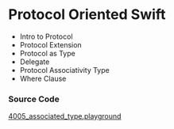 # Protocol Oriented Swift
- Intro to Protocol
- Protocol Extension
- Protocol as Type
- Delegate
- Protocol Associativity Type
- Where Clause



### Source Code
[4005_associated_type.playground](https://www.dropbox.com/sh/ow8t967sv6xkbzn/AAAfn-78f3Qab-Yd8ALauE0Ma?dl=0)
